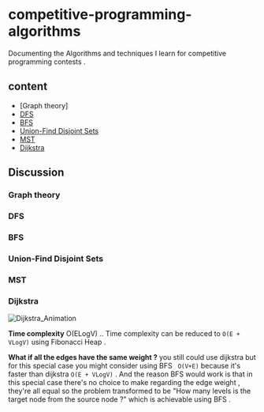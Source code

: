 # competitive-programming-algorithms
Documenting the Algorithms and techniques I learn for competitive programming contests .

## content

 - [Graph theory]
 - [DFS](https://github.com/A-bahaa/competitive-programming-algorithms/blob/main/dfs_bfs.cpp)
 - [BFS](https://github.com/A-bahaa/competitive-programming-algorithms/blob/main/dfs_bfs.cpp)
 - [Union-Find Disjoint Sets](https://github.com/A-bahaa/competitive-programming-algorithms/blob/main/dsu.cpp)
 - [MST](https://github.com/A-bahaa/competitive-programming-algorithms/blob/main/mst.cpp)
 - [Dijkstra](https://github.com/A-bahaa/competitive-programming-algorithms/blob/main/dijkstra.cpp)

## Discussion

 ### Graph theory
 ### DFS
 ### BFS
 ### Union-Find Disjoint Sets
 ### MST
 ### Dijkstra
![Dijkstra_Animation](https://user-images.githubusercontent.com/65967989/134578768-b95584ae-7caa-407c-be7c-95deb210c461.gif)

**Time complexity** O(ELogV)  .. Time complexity can be reduced to `O(E + VLogV)` using Fibonacci Heap .

**What if all the edges have the same weight ?** you still could use dijkstra but for this special case you might consider using BFS  ` O(V+E)` because it's faster than dijkstra  `O(E + VLogV)` . And the reason BFS would work is that in this special case there's no choice to make regarding the edge weight , they're all equal so the problem transformed to be "How many levels is the target node from the source node ?" which is achievable using BFS .


